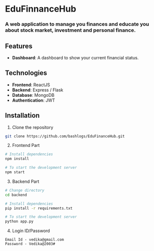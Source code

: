 # EduFinnanceHub

### A web application to manage you finances and educate you about stock market, investment and personal finance.


## Features
- **Dashboard**: A dashboard to show your current financial status.


## Technologies

- **Frontend**: ReactJS
- **Backend**: Express / Flask
- **Database**: MongoDB
- **Authentication**: JWT

## Installation

1. Clone the repository
```bash
git clone https://github.com/bashlogs/EduFinanceHub.git
```

2. Frontend Part
```bash
# Install dependencies
npm install

# To start the development server
npm start
```

3. Backend Part
```bash
# Change directory 
cd backend

# Install dependencies
pip install -r requirements.txt

# To start the development server
python app.py
```

4. Login ID/Password
```
Email Id - vedika@gmail.com
Password - Vedika@2003#
```

